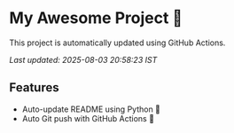 # My Awesome Project 🚀

This project is automatically updated using GitHub Actions.

_Last updated: 2025-08-03 20:58:23 IST_

## Features
- Auto-update README using Python 🐍
- Auto Git push with GitHub Actions 🤖
